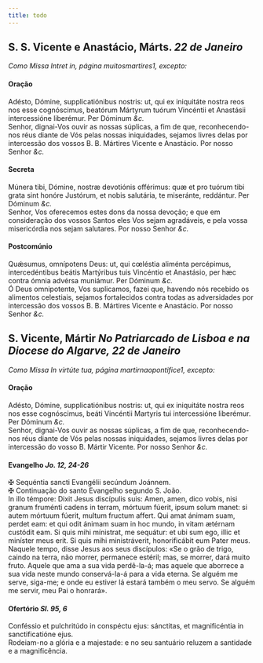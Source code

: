 ```yaml
---
title: todo
---
```

<h2 class="text-center">S. S. Vicente e Anastácio, Márts. <em>22 de Janeiro</em></h2>

<em>Como Missa Intret in, página muitosmartires1, excepto:</em>

<h4 class="text-center">Oração</h4>
<div class="container-fluid">
<div class="row">
<div class="dropcap text-justify">
Adésto, Dómine, supplicatiónibus nostris: ut, qui ex iniquitáte nostra reos nos esse cognóscimus, beatórum Mártyrum tuórum Vincéntii et Anastásii intercessióne liberémur. Per Dóminum <em>&c.</em>
</div>
<div class="dropcap text-justify">
Senhor, dignai-Vos ouvir as nossas súplicas, a fim de que, reconhecendo-nos réus diante de Vós pelas nossas iniquidades, sejamos livres delas por intercessão dos vossos B. B. Mártires Vicente e Anastácio. Por nosso Senhor <em>&c.</em>
</div>
</div>
</div>

<h4 class="text-center">Secreta</h4>
<div class="container-fluid">
<div class="row">
<div class="dropcap text-justify">
Múnera tibi, Dómine, nostræ devotiónis offérimus: quæ et pro tuórum tibi grata sint honóre Justórum, et nobis salutária, te miseránte, reddántur. Per Dóminum <em>&c.</em>
</div>
<div class="dropcap text-justify">
Senhor, Vos oferecemos estes dons da nossa devoção; e que em consideração dos vossos Santos eles Vos sejam agradáveis, e pela vossa misericórdia nos sejam salutares. Por nosso Senhor <em>&c.</em>
</div>
</div>
</div>

<h4 class="text-center">Postcomúnio</h4>
<div class="container-fluid">
<div class="row">
<div class="dropcap text-justify">
Quǽsumus, omnípotens Deus: ut, qui cœléstia aliménta percépimus, intercedéntibus beátis Martýribus tuis Vincéntio et Anastásio, per hæc contra ómnia advérsa muniámur. Per Dóminum <em>&c.</em>
</div>
<div class="dropcap text-justify">
Ó Deus omnipotente, Vos suplicamos, fazei que, havendo nós recebido os alimentos celestiais, sejamos fortalecidos contra todas as adversidades por intercessão dos vossos B. B. Mártires Vicente e Anastácio. Por nosso Senhor <em>&c.</em>
</div>
</div>
</div>

<h2 class="text-center">S. Vicente, Mártir <em>No Patriarcado de Lisboa e na Diocese do Algarve, 22 de Janeiro</em></h2>

<em>Como Missa In virtúte tua, página martirnaopontifice1, excepto:</em>

<h4 class="text-center">Oração</h4>
<div class="container-fluid">
<div class="row">
<div class="dropcap text-justify">
Adésto, Dómine, supplicatiónibus nostris: ut, qui ex iniquitáte nostra reos nos esse cognóscimus, beáti Vincéntii Martyris tui intercessióne liberémur. Per Dóminum <em>&c.</em>
</div>
<div class="dropcap text-justify">
Senhor, dignai-Vos ouvir as nossas súplicas, a fim de que, reconhecendo-nos réus diante de Vós pelas nossas iniquidades, sejamos livres delas por intercessão do vosso B. Mártir Vicente. Por nosso Senhor <em>&c.</em>
</div>
</div>
</div>

<h4 class="text-center">Evangelho <em>Jo. 12, 24-26</em></h4>
<div class="container-fluid">
<div class="row">
<div class="text-justify">
<span class="text-danger">&#10016;</span> Sequéntia sancti Evangélii secúndum Joánnem.
</div>
<div class="text-justify">
<span class="text-danger">&#10016;</span> Continuação do santo Evangelho segundo S. João.
</div>
<div class="dropcap text-justify">
In illo témpore: Dixit Jesus discípulis suis: Amen, amen, dico vobis, nisi granum fruménti cadens in terram, mórtuum fúerit, ipsum solum manet: si autem mórtuum fúerit, multum fructum affert. Qui amat ánimam suam, perdet eam: et qui odit ánimam suam in hoc mundo, in vitam ætérnam custódit eam. Si quis mihi mínistrat, me sequátur: et ubi sum ego, illic et miníster meus erit. Si quis mihi ministráverit, honorificábit eum Pater meus.
</div>
<div class="dropcap text-justify">
Naquele tempo, disse Jesus aos seus discípulos: «Se o grão de trigo, caindo na terra, não morrer, permanece estéril; mas, se morrer, dará muito fruto. Aquele que ama a sua vida perdê-la-á; mas aquele que aborrece a sua vida neste mundo conservá-la-á para a vida eterna. Se alguém me serve, siga-me; e onde eu estiver lá estará também o meu servo. Se alguém me servir, meu Pai o honrará».
</div>
</div>
</div>

<h4 class="text-center">Ofertório <em>Sl. 95, 6</em></h4>
<div class="container-fluid">
<div class="row">
<div class="dropcap text-justify">
Conféssio et pulchritúdo in conspéctu ejus: sánctitas, et magnificéntia in sanctificatióne ejus.
</div>
<div class="dropcap text-justify">
Rodeiam-no a glória e a majestade: e no seu santuário reluzem a santidade e a magnificência.
</div>
</div>
</div>